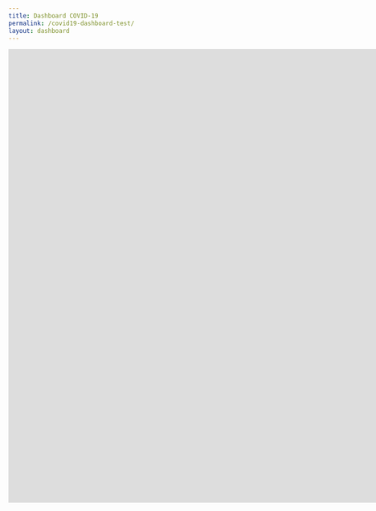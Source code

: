 ```yaml
---
title: Dashboard COVID-19
permalink: /covid19-dashboard-test/
layout: dashboard
---
```


<div class="iframe-container">



<iframe src="https://ce4-peru.github.io/dashboard/dashboard_covid_20200511.html" height="905" width="1890" allowfullscreen="" frameborder="0">
Cargando... Esto puede tomar varios minutos
</iframe>

</div>
